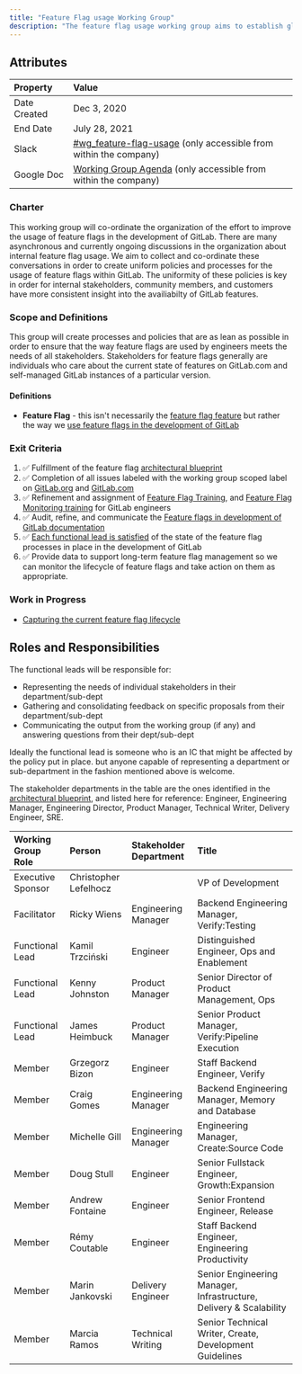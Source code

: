 ```yaml
---
title: "Feature Flag usage Working Group"
description: "The feature flag usage working group aims to establish global policies and processes around the usage of feature flags in the development of GitLab"
---
```


## Attributes

| Property     | Value                                                                                                                  |
|:-------------|:-----------------------------------------------------------------------------------------------------------------------|
| Date Created | Dec 3, 2020 |
| End Date     | July 28, 2021 |
| Slack        | [#wg_feature-flag-usage](https://gitlab.slack.com/archives/C01GACLFVT3)      (only accessible from within the company) |
| Google Doc   | [Working Group Agenda](https://docs.google.com/document/d/1Q_GyFSMep0SXGxnNW_PgrX2Xzq6EOOx7ZFbtyR_9DvY/edit#) (only accessible from within the company)  |

### Charter

This working group will co-ordinate the organization of the effort to improve the usage of feature flags in the development of GitLab. There are many asynchronous and currently ongoing discussions in the organization about internal feature flag usage. We aim to collect and co-ordinate these conversations in order to create uniform policies and processes for the usage of feature flags within GitLab. The uniformity of these policies is key in order for internal stakeholders, community members, and customers have more consistent insight into the availiabilty of GitLab features.

### Scope and Definitions

This group will create processes and policies that are as lean as possible in order to ensure that the way feature flags are used by engineers meets the needs of all stakeholders. Stakeholders for feature flags generally are individuals who care about the current state of features on GitLab.com and self-managed GitLab instances of a particular version.

#### Definitions

- **Feature Flag** - this isn't necessarily the [feature flag feature](https://docs.gitlab.com/ee/operations/feature_flags.html) but rather the way we [use feature flags in the development of GitLab](https://docs.gitlab.com/ee/development/feature_flags/index.html)

### Exit Criteria

1. ✅ Fulfillment of the feature flag [architectural blueprint](https://docs.gitlab.com/ee/architecture/blueprints/feature_flags_development/)
1. ✅ Completion of all issues labeled with the working group scoped label on [GitLab.org](https://gitlab.com/groups/gitlab-org/-/issues?scope=all&utf8=%E2%9C%93&state=opened&label_name[]=WorkingGroup%3A%3AFeatureFlagUsage) and [GitLab.com](https://gitlab.com/groups/gitlab-com/-/issues?scope=all&utf8=%E2%9C%93&state=opened&label_name[]=WorkingGroup%3A%3AFeatureFlagUsage)
1. ✅ Refinement and assignment of [Feature Flag Training](https://gitlab.com/gitlab-com/www-gitlab-com/-/blob/80476d9861756b3a9c8a062267288f36ff6156ca/.gitlab/issue_templates/feature-flag-training.md), and [Feature Flag Monitoring training](https://gitlab.com/gitlab-com/www-gitlab-com/-/blob/80476d9861756b3a9c8a062267288f36ff6156ca/.gitlab/issue_templates/monitoring-training.md) for GitLab engineers
1. ✅ Audit, refine, and communicate the [Feature flags in development of GitLab documentation](https://docs.gitlab.com/ee/development/feature_flags/)
1. ✅ [Each functional lead is satisfied](https://gitlab.com/gitlab-org/gitlab/-/issues/336142) of the state of the feature flag processes in place in the development of GitLab
1. ✅ Provide data to support long-term feature flag management so we can monitor the lifecycle of feature flags and take action on them as appropriate.

### Work in Progress

- [Capturing the current feature flag lifecycle](/handbook/product-development/product-development-flow/feature-flag-lifecycle/)

## Roles and Responsibilities

The functional leads will be responsible for:

- Representing the needs of individual stakeholders in their department/sub-dept
- Gathering and consolidating feedback on specific proposals from their department/sub-dept
- Communicating the output from the working group (if any) and answering questions from their dept/sub-dept

Ideally the functional lead is someone who is an IC that might be affected by the policy put in place. but anyone capable of representing a department or sub-department in the fashion mentioned above is welcome.

The stakeholder departments in the table are the ones identified in the [architectural blueprint](https://docs.gitlab.com/ee/architecture/blueprints/feature_flags_development/), and listed here for reference: Engineer, Engineering Manager, Engineering Director, Product Manager, Technical Writer, Delivery Engineer, SRE.

| Working Group Role                     | Person | Stakeholder Department | Title |
|:---------------------------------------|:-------|:------|:------|
| Executive Sponsor                      | Christopher Lefelhocz |  | VP of Development           |
| Facilitator                            | Ricky Wiens | Engineering Manager | Backend Engineering Manager, Verify:Testing        |
| Functional Lead                        | Kamil Trzciński | Engineer | Distinguished Engineer, Ops and Enablement     |
| Functional Lead                        | Kenny Johnston | Product Manager | Senior Director of Product Management, Ops |
| Functional Lead                        | James Heimbuck | Product Manager | Senior Product Manager, Verify:Pipeline Execution          |
| Member                                 | Grzegorz Bizon | Engineer | Staff Backend Engineer, Verify                  |
| Member                                 | Craig Gomes | Engineering Manager | Backend Engineering Manager, Memory and Database   |
| Member                                 | Michelle Gill | Engineering Manager | Engineering Manager, Create:Source Code          |
| Member                                 | Doug Stull | Engineer | Senior Fullstack Engineer, Growth:Expansion         |
| Member                                 | Andrew Fontaine | Engineer | Senior Frontend Engineer, Release              |
| Member                                 | Rémy Coutable | Engineer | Staff Backend Engineer, Engineering Productivity |
| Member                                 | Marin Jankovski | Delivery Engineer | Senior Engineering Manager, Infrastructure, Delivery & Scalability |
| Member                                 | Marcia Ramos | Technical Writing | Senior Technical Writer, Create, Development Guidelines |
